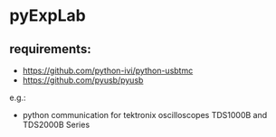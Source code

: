 # pyExpLab

## requirements:
* https://github.com/python-ivi/python-usbtmc
* https://github.com/pyusb/pyusb


e.g.:
- python communication for tektronix oscilloscopes TDS1000B and TDS2000B Series 